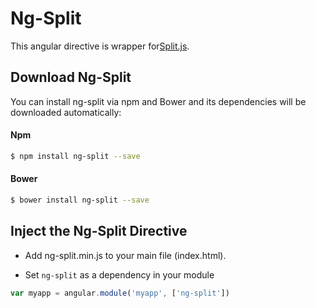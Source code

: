 # Ng-Split

This angular directive is wrapper for[Split.js](http://nathancahill.github.io/Split.js/).

## Download Ng-Split

You can install ng-split via npm and Bower and its dependencies will be downloaded
automatically:

#### Npm
```bash
$ npm install ng-split --save
```

#### Bower
```bash
$ bower install ng-split --save
```

## Inject the Ng-Split Directive
- Add ng-split.min.js to your main file (index.html).

- Set `ng-split` as a dependency in your module
```javascript
var myapp = angular.module('myapp', ['ng-split'])
```
